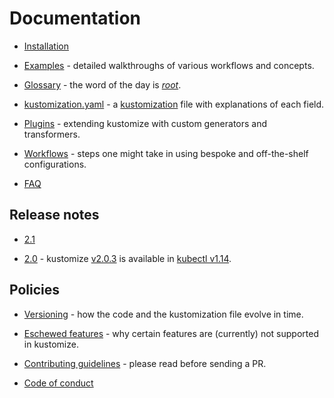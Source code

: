 # Documentation

 * [Installation](INSTALL.md)

 * [Examples](../examples) - detailed walkthroughs of various
    workflows and concepts.

 * [Glossary](glossary.md) - the word of the day is [_root_](glossary.md#kustomization-root).

 * [kustomization.yaml](kustomization.yaml) - a
   [kustomization](glossary.md#kustomization) file
   with explanations of each field.

 * [Plugins](plugins.md) - extending kustomize with
   custom generators and transformers.

 * [Workflows](workflows.md) - steps one might take in
   using bespoke and off-the-shelf configurations.

 * [FAQ](FAQ.md)


## Release notes

 * [2.1](v_2.1.0.md)

 * [2.0](v_2.0.0.md) -
   kustomize [v2.0.3] is available in [kubectl v1.14][kubectl].


## Policies

 * [Versioning](versioningPolicy.md) - how the code and
   the kustomization file evolve in time.

 * [Eschewed features](eschewedFeatures.md) - why certain features
   are (currently) not supported in kustomize.

 * [Contributing guidelines](../CONTRIBUTING.md) - please read
   before sending a PR.

 * [Code of conduct](../code-of-conduct.md)

[v2.0.3]: https://github.com/kubernetes-sigs/kustomize/releases/tag/v2.0.3
[kubectl]: https://kubernetes.io/blog/2019/03/25/kubernetes-1-14-release-announcement

